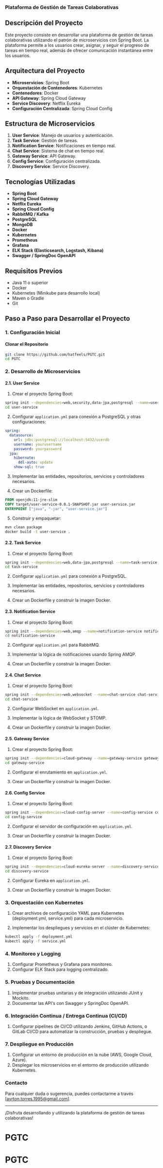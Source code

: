 ### Plataforma de Gestión de Tareas Colaborativas

## Descripción del Proyecto

Este proyecto consiste en desarrollar una plataforma de gestión de tareas colaborativas utilizando el patrón de microservicios con Spring Boot. La plataforma permite a los usuarios crear, asignar, y seguir el progreso de tareas en tiempo real, además de ofrecer comunicación instantánea entre los usuarios.

## Arquitectura del Proyecto

- **Microservicios**: Spring Boot
- **Orquestación de Contenedores**: Kubernetes
- **Contenedores**: Docker
- **API Gateway**: Spring Cloud Gateway
- **Service Discovery**: Netflix Eureka
- **Configuración Centralizada**: Spring Cloud Config

## Estructura de Microservicios

1. **User Service**: Manejo de usuarios y autenticación.
2. **Task Service**: Gestión de tareas.
3. **Notification Service**: Notificaciones en tiempo real.
4. **Chat Service**: Sistema de chat en tiempo real.
5. **Gateway Service**: API Gateway.
6. **Config Service**: Configuración centralizada.
7. **Discovery Service**: Service Discovery.

## Tecnologías Utilizadas

- **Spring Boot**
- **Spring Cloud Gateway**
- **Netflix Eureka**
- **Spring Cloud Config**
- **RabbitMQ / Kafka**
- **PostgreSQL**
- **MongoDB**
- **Docker**
- **Kubernetes**
- **Prometheus**
- **Grafana**
- **ELK Stack (Elasticsearch, Logstash, Kibana)**
- **Swagger / SpringDoc OpenAPI**

## Requisitos Previos

- Java 11 o superior
- Docker
- Kubernetes (Minikube para desarrollo local)
- Maven o Gradle
- Git

## Paso a Paso para Desarrollar el Proyecto

### 1. Configuración Inicial

#### Clonar el Repositorio

```sh
git clone https://github.com/hatfeels/PGTC.git
cd PGTC
```

### 2. Desarrollo de Microservicios

#### 2.1. User Service

1. Crear el proyecto Spring Boot:

```sh
spring init --dependencies=web,security,data-jpa,postgresql --name=user-service user-service
cd user-service
```

2. Configurar `application.yml` para conexión a PostgreSQL y otras configuraciones:

```yaml
spring:
  datasource:
    url: jdbc:postgresql://localhost:5432/userdb
    username: yourusername
    password: yourpassword
  jpa:
    hibernate:
      ddl-auto: update
    show-sql: true
```

3. Implementar las entidades, repositorios, servicios y controladores necesarios.

4. Crear un Dockerfile:

```Dockerfile
FROM openjdk:11-jre-slim
COPY target/user-service-0.0.1-SNAPSHOT.jar user-service.jar
ENTRYPOINT ["java", "-jar", "user-service.jar"]
```

5. Construir y empaquetar:

```sh
mvn clean package
docker build -t user-service .
```

#### 2.2. Task Service

1. Crear el proyecto Spring Boot:

```sh
spring init --dependencies=web,data-jpa,postgresql --name=task-service task-service
cd task-service
```

2. Configurar `application.yml` para conexión a PostgreSQL.

3. Implementar las entidades, repositorios, servicios y controladores necesarios.

4. Crear un Dockerfile y construir la imagen Docker.

#### 2.3. Notification Service

1. Crear el proyecto Spring Boot:

```sh
spring init --dependencies=web,amqp --name=notification-service notification-service
cd notification-service
```

2. Configurar `application.yml` para RabbitMQ.

3. Implementar la lógica de notificaciones usando Spring AMQP.

4. Crear un Dockerfile y construir la imagen Docker.

#### 2.4. Chat Service

1. Crear el proyecto Spring Boot:

```sh
spring init --dependencies=web,websocket --name=chat-service chat-service
cd chat-service
```

2. Configurar WebSocket en `application.yml`.

3. Implementar la lógica de WebSocket y STOMP.

4. Crear un Dockerfile y construir la imagen Docker.

#### 2.5. Gateway Service

1. Crear el proyecto Spring Boot:

```sh
spring init --dependencies=cloud-gateway --name=gateway-service gateway-service
cd gateway-service
```

2. Configurar el enrutamiento en `application.yml`.

3. Crear un Dockerfile y construir la imagen Docker.

#### 2.6. Config Service

1. Crear el proyecto Spring Boot:

```sh
spring init --dependencies=cloud-config-server --name=config-service config-service
cd config-service
```

2. Configurar el servidor de configuración en `application.yml`.

3. Crear un Dockerfile y construir la imagen Docker.

#### 2.7. Discovery Service

1. Crear el proyecto Spring Boot:

```sh
spring init --dependencies=cloud-eureka-server --name=discovery-service discovery-service
cd discovery-service
```

2. Configurar Eureka en `application.yml`.

3. Crear un Dockerfile y construir la imagen Docker.

### 3. Orquestación con Kubernetes

1. Crear archivos de configuración YAML para Kubernetes (deployment.yml, service.yml) para cada microservicio.

2. Implementar los despliegues y servicios en el clúster de Kubernetes:

```sh
kubectl apply -f deployment.yml
kubectl apply -f service.yml
```

### 4. Monitoreo y Logging

1. Configurar Prometheus y Grafana para monitoreo.
2. Configurar ELK Stack para logging centralizado.

### 5. Pruebas y Documentación

1. Implementar pruebas unitarias y de integración utilizando JUnit y Mockito.
2. Documentar las API's con Swagger y SpringDoc OpenAPI.

### 6. Integración Continua / Entrega Continua (CI/CD)

1. Configurar pipelines de CI/CD utilizando Jenkins, GitHub Actions, o GitLab CI/CD para automatizar la construcción, pruebas y despliegue.

### 7. Despliegue en Producción

1. Configurar un entorno de producción en la nube (AWS, Google Cloud, Azure).
2. Desplegar los microservicios en el entorno de producción utilizando Kubernetes.

### Contacto

Para cualquier duda o sugerencia, puedes contactarme a través [ayrton.torres.1995@gmail.com].

---

¡Disfruta desarrollando y utilizando la plataforma de gestión de tareas colaborativas!
# PGTC
# PGTC
